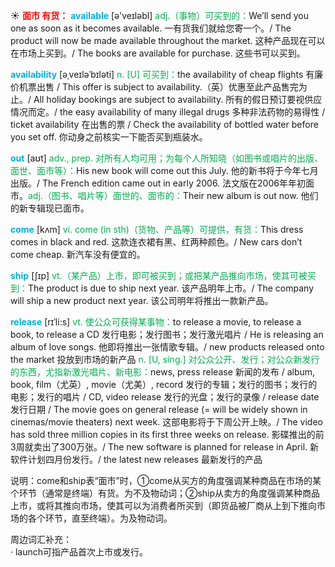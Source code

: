 ☀ <font color="red">**面市 有货：**</font>
<font color="sky blue">**available**</font> [ə'veɪləbl] 
<font color="#00b050">adj.（事物）可买到的：</font>We’ll send you one as soon as it becomes available. 一有货我们就给您寄一个。/ The product will now be made available throughout the market. 这种产品现在可以在市场上买到。/ The books are available for purchase. 这些书可以买到。
           
<font color="sky blue">**availability**</font> [əˌveɪləˈbɪləti]
<font color="#00b050">n. [U] 可买到：</font>the availability of cheap flights 有廉价机票出售 / This offer is subject to availability.（英）优惠至此产品售完为止。/ All holiday bookings are subject to availability. 所有的假日预订要视供应情况而定。/ the easy availability of many illegal drugs 多种非法药物的易得性 / ticket availability 在出售的票 / Check the availability of bottled water before you set off. 你动身之前核实一下能否买到瓶装水。

<font color="sky blue">**out**</font> [aʊt] 
<font color="#00b050">adv., prep. 对所有人均可用；为每个人所知晓（如图书或唱片的出版、面世、面市等）：</font>His new book will come out this July. 他的新书将于今年七月出版。/ The French edition came out in early 2006. 法文版在2006年年初面市。<font color="#00b050">adj.（图书、唱片等）面世的、面市的：</font>Their new album is out now. 他们的新专辑现已面市。

<font color="sky blue">**come**</font> [kʌm] 
<font color="#00b050">vi. come (in sth)（货物、产品等）可提供，有货：</font>This dress comes in black and red. 这款连衣裙有黑、红两种颜色。/ New cars don’t come cheap. 新汽车没有便宜的。

<font color="sky blue">**ship**</font> [ʃɪp] 
<font color="#00b050">vt.（某产品）上市，即可被买到；或把某产品推向市场，使其可被买到：</font>The product is due to ship next year. 该产品明年上市。/ The company will ship a new product next year. 该公司明年将推出一款新产品。
           
<font color="sky blue">**release**</font> [rɪˈli:s]
<font color="#00b050">vt. 使公众可获得某事物：</font>to release a movie, to release a book, to release a CD 发行电影；发行图书；发行激光唱片 / He is releasing an album of love songs. 他即将推出一张情歌专辑。/ new products released onto the market 投放到市场的新产品 <font color="#00b050">n. [U, sing.] 对公众公开、发行；对公众新发行的东西，尤指新激光唱片、新电影：</font>news, press release 新闻的发布 / album, book, film（尤英）, movie（尤美）, record 发行的专辑；发行的图书；发行的电影；发行的唱片 / CD, video release 发行的光盘；发行的录像 / release date 发行日期 / The movie goes on general release (= will be widely shown in cinemas/movie theaters) next week. 这部电影将于下周公开上映。/ The video has sold three million copies in its first three weeks on release. 影碟推出的前3周就卖出了300万张。/ The new software is planned for release in April. 新软件计划四月份发行。/ the latest new releases 最新发行的产品

说明：come和ship表“面市”时，①come从买方的角度强调某种商品在市场的某个环节（通常是终端）有货。为不及物动词；②ship从卖方的角度强调某种商品上市，或将其推向市场，使其可以为消费者所买到（即货品被厂商从上到下推向市场的各个环节，直至终端）。为及物动词。
   
周边词汇补充：   
· launch可指产品首次上市或发行。


